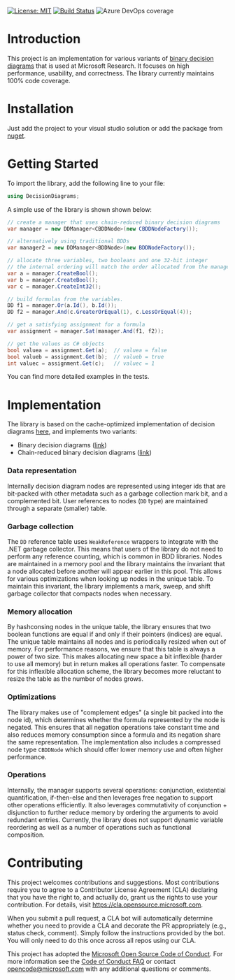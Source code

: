 [![License: MIT](https://img.shields.io/badge/License-MIT-blue.svg)](https://opensource.org/licenses/MIT)
[![Build Status](https://dev.azure.com/rybecket/DecisionDiagrams/_apis/build/status/microsoft.DecisionDiagrams?branchName=master)](https://dev.azure.com/rybecket/DecisionDiagrams/_build/latest?definitionId=1&branchName=master)
![Azure DevOps coverage](https://img.shields.io/azure-devops/coverage/rybecket/DecisionDiagrams/1)

# Introduction 
This project is an implementation for various variants of [binary decision diagrams](https://en.wikipedia.org/wiki/Binary_decision_diagram) that is used at Microsoft Research. It focuses on high performance, usability, and correctness. The library currently maintains 100% code coverage.

# Installation
Just add the project to your visual studio solution or add the package from [nuget](https://www.nuget.org/packages/DecisionDiagrams).

# Getting Started
To import the library, add the following line to your file:

```csharp
using DecisionDiagrams;
```

A simple use of the library is shown shown below:

```csharp
// create a manager that uses chain-reduced binary decision diagrams
var manager = new DDManager<CBDDNode>(new CBDDNodeFactory());

// alternatively using traditional BDDs
var manager2 = new DDManager<BDDNode>(new BDDNodeFactory());

// allocate three variables, two booleans and one 32-bit integer
// the internal ordering will match the order allocated from the manager.
var a = manager.CreateBool();
var b = manager.CreateBool();
var c = manager.CreateInt32();

// build formulas from the variables.
DD f1 = manager.Or(a.Id(), b.Id());
DD f2 = manager.And(c.GreaterOrEqual(1), c.LessOrEqual(4));

// get a satisfying assignment for a formula
var assignment = manager.Sat(manager.And(f1, f2));

// get the values as C# objects
bool valuea = assignment.Get(a);  // valuea = false
bool valueb = assignment.Get(b);  // valueb = true
int valuec = assignment.Get(c);   // valuec = 1
```

You can find more detailed examples in the tests.

# Implementation
The library is based on the cache-optimized implementation of decision diagrams [here](https://research.ibm.com/haifa/projects/verification/SixthSense/papers/bdd_iwls_01.pdf), and implements two variants: 
- Binary decision diagrams ([link](https://en.wikipedia.org/wiki/Binary_decision_diagram))
- Chain-reduced binary decision diagrams ([link](https://link.springer.com/content/pdf/10.1007%2F978-3-319-89960-2_5.pdf))

### Data representation
Internally decision diagram nodes are represented using integer ids that are bit-packed with other metadata such as a garbage collection mark bit, and a complemented bit. User references to nodes (`DD` type) are maintained through a separate (smaller) table.

### Garbage collection
The `DD` reference table uses `WeakReference` wrappers to integrate with the .NET garbage collector. This means that users of the library do not need to perform any reference counting, which is common in BDD libraries. Nodes are maintained in a memory pool and the library maintains the invariant that a node allocated before another will appear earlier in this pool. This allows for various optimizations when looking up nodes in the unique table. To maintain this invariant, the library implements a mark, sweep, and shift garbage collector that compacts nodes when necessary. 

### Memory allocation
By hashconsing nodes in the unique table, the library ensures that two boolean functions are equal if and only if their pointers (indices) are equal. The unique table maintains all nodes and is periodically resized when out of memory. For performance reasons, we ensure that this table is always a power of two size. This makes allocating new space a bit inflexible (harder to use all memory) but in return makes all operations faster. To compensate for this inflexible allocation scheme, the library becomes more reluctant to resize the table as the number of nodes grows.

### Optimizations
The library makes use of "complement edges" (a single bit packed into the node id), which determines whether the formula represented by the node is negated. This ensures that all negation operations take constant time and also reduces memory consumption since a formula and its negation share the same representation. The implementation also includes a compressed node type `CBDDNode` which should offer lower memory use and often higher performance.

### Operations
Internally, the manager supports several operations: conjunction, existential quantification, if-then-else and then leverages free negation to support other operations efficiently. It also leverages commutativity of conjunction + disjunction to further reduce memory by ordering the arguments to avoid redundant entries. Currently, the library does not support dynamic variable reordering as well as a number of operations such as functional composition.

# Contributing

This project welcomes contributions and suggestions.  Most contributions require you to agree to a
Contributor License Agreement (CLA) declaring that you have the right to, and actually do, grant us
the rights to use your contribution. For details, visit https://cla.opensource.microsoft.com.

When you submit a pull request, a CLA bot will automatically determine whether you need to provide
a CLA and decorate the PR appropriately (e.g., status check, comment). Simply follow the instructions
provided by the bot. You will only need to do this once across all repos using our CLA.

This project has adopted the [Microsoft Open Source Code of Conduct](https://opensource.microsoft.com/codeofconduct/).
For more information see the [Code of Conduct FAQ](https://opensource.microsoft.com/codeofconduct/faq/) or
contact [opencode@microsoft.com](mailto:opencode@microsoft.com) with any additional questions or comments.
